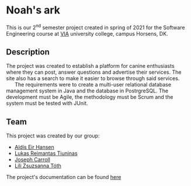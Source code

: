 # Noah's ark
This is our 2<sup>nd</sup> semester project created in spring of 2021 for the Software Engineering course at [VIA](https://via.dk/) university college, campus Horsens, DK. 
## Description
The project was created to establish a platform for canine enthusiasts where they can post, answer questions and advertise their services. The site also has a search to make it easier to browse through said services.  
&nbsp;&nbsp;&nbsp;&nbsp;&nbsp;&nbsp;The requirements were to create a multi-user relational database management system in Java and the database in PostrgreSQL. The development must be Agile, the methodology must be Scrum and the system must be tested with JUnit.
## Team
This project was created by our group:
* [Aldís Eir Hansen](https://github.com/AlleyCatRacer)
* [Lukas Reimantas Tiuninas](https://github.com/SkyKalazar)
* [Joseph Carroll](https://github.com/carrolljody)
* [Lili Zsuzsanna Tóth](https://github.com/tothlilizs)

The project's documentation can be found [here](https://drive.google.com/file/d/1f__gZU_w9G0U_ax2j4GEA2A_t1ijyfFZ/view?usp=sharing)
